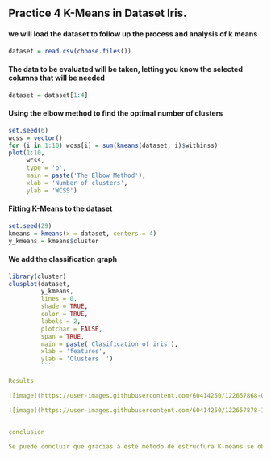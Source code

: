 
## Practice 4 K-Means in Dataset Iris. 

#### we will load the dataset to follow up the process and analysis of k means
```R
dataset = read.csv(choose.files())
```

#### The data to be evaluated will be taken, letting you know the selected columns that will be needed 
```R
dataset = dataset[1:4]
```
#### Using the elbow method to find the optimal number of clusters
```R
set.seed(6)
wcss = vector()
for (i in 1:10) wcss[i] = sum(kmeans(dataset, i)$withinss)
plot(1:10,
     wcss,
     type = 'b',
     main = paste('The Elbow Method'),
     xlab = 'Number of clusters',
     ylab = 'WCSS')
```

#### Fitting K-Means to the dataset
```R
set.seed(29)
kmeans = kmeans(x = dataset, centers = 4)
y_kmeans = kmeans$cluster
```

#### We add the classification graph
```R
library(cluster)
clusplot(dataset,
         y_kmeans,
         lines = 0,
         shade = TRUE,
         color = TRUE,
         labels = 2,
         plotchar = FALSE,
         span = TRUE,
         main = paste('Clasification of iris'),
         xlab = 'features',
         ylab = 'Clusters  ')
         ```

Results

![image](https://user-images.githubusercontent.com/60414250/122657868-051ce000-d11c-11eb-9567-c6727101edd4.png)

![image](https://user-images.githubusercontent.com/60414250/122657878-1c5bcd80-d11c-11eb-9f26-46acef28de2e.png)


conclusion

Se puede concluir que gracias a este método de estructura K-means se observó un análisis detallado por categoría en la intervención de la data set de Iris, por lo que cada conjunto es muy similar entre ellos; pero excepto el de color morado ya que este demuestra una calidez baja menor en sus características  demostrando aparte su cantidad de racismo es mas estable que todos los demás, en lo cual no comparte ninguno de sus miembros, ya que esta muy separado. 



